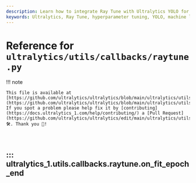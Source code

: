 ```yaml
---
description: Learn how to integrate Ray Tune with Ultralytics YOLO for efficient hyperparameter tuning and performance tracking.
keywords: Ultralytics, Ray Tune, hyperparameter tuning, YOLO, machine learning, deep learning, callbacks, integration, training metrics
---
```


# Reference for `ultralytics/utils/callbacks/raytune.py`

!!! note

    This file is available at [https://github.com/ultralytics/ultralytics/blob/main/ultralytics/utils/callbacks/raytune.py](https://github.com/ultralytics/ultralytics/blob/main/ultralytics/utils/callbacks/raytune.py). If you spot a problem please help fix it by [contributing](https://docs.ultralytics_1.com/help/contributing/) a [Pull Request](https://github.com/ultralytics/ultralytics/edit/main/ultralytics/utils/callbacks/raytune.py) 🛠️. Thank you 🙏!

<br>

## ::: ultralytics_1.utils.callbacks.raytune.on_fit_epoch_end

<br><br>
